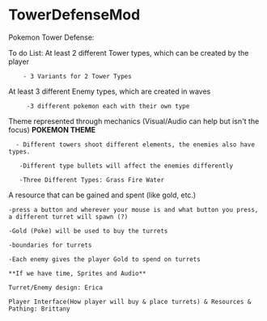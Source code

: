 # TowerDefenseMod
Pokemon Tower Defense:

To do List:
  At least 2 different Tower types, which can be created by the player
        
        - 3 Variants for 2 Tower Types
  At least 3 different Enemy types, which are created in waves
  
         -3 different pokemon each with their own type 
  Theme represented through mechanics (Visual/Audio can help but isn't the focus)
   **POKEMON THEME**
      
      - Different towers shoot different elements, the enemies also have types. 
      
       -Different type bullets will affect the enemies differently
      
       -Three Different Types: Grass Fire Water
        
  A resource that can be gained and spent (like gold, etc.)
    
    -press a button and wherever your mouse is and what button you press, a different turret will spawn (?)
    
    -Gold (Poke) will be used to buy the turrets 
    
    -boundaries for turrets 
    
    -Each enemy gives the player Gold to spend on turrets 
    
    **If we have time, Sprites and Audio**
    
    Turret/Enemy design: Erica
    
    Player Interface(How player will buy & place turrets) & Resources & Pathing: Brittany

